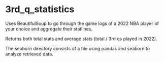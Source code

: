 # 3rd_q_statistics

Uses BeautifulSoup to go through the game logs of a 2022 NBA player of your choice and aggregate their statlines.

Returns both total stats and average stats (total / 3rd qs played in 2022).

The seaborn directory consists of a file using pandas and seaborn to analyze retrieved data.
